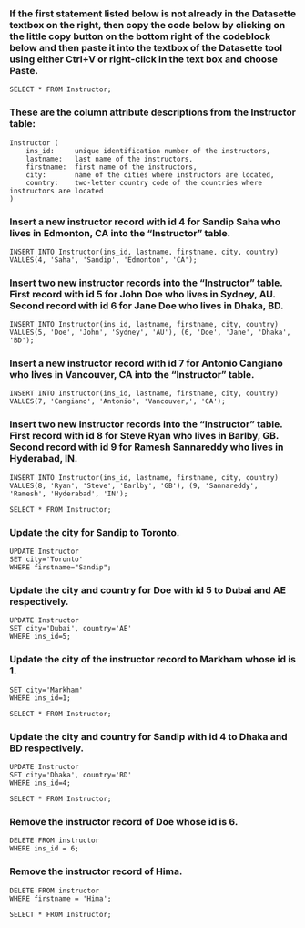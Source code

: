 ### If the first statement listed below is not already in the Datasette textbox on the right, then copy the code below by clicking on the little copy button on the bottom right of the codeblock below and then paste it into the textbox of the Datasette tool using either Ctrl+V or right-click in the text box and choose Paste.
```SELECT * FROM Instructor;```

### These are the column attribute descriptions from the Instructor table:

```
Instructor (
    ins_id:     unique identification number of the instructors,    
    lastname:   last name of the instructors,
    firstname:  first name of the instructors,
    city:       name of the cities where instructors are located,
    country:    two-letter country code of the countries where instructors are located
)
```

### Insert a new instructor record with id 4 for Sandip Saha who lives in Edmonton, CA into the “Instructor” table.
``` 
INSERT INTO Instructor(ins_id, lastname, firstname, city, country)
VALUES(4, 'Saha', 'Sandip', 'Edmonton', 'CA');
```

### Insert two new instructor records into the “Instructor” table. First record with id 5 for John Doe who lives in Sydney, AU. Second record with id 6 for Jane Doe who lives in Dhaka, BD.

```
INSERT INTO Instructor(ins_id, lastname, firstname, city, country)
VALUES(5, 'Doe', 'John', 'Sydney', 'AU'), (6, 'Doe', 'Jane', 'Dhaka', 'BD');
```

### Insert a new instructor record with id 7 for Antonio Cangiano who lives in Vancouver, CA into the “Instructor” table.
``` 
INSERT INTO Instructor(ins_id, lastname, firstname, city, country)
VALUES(7, 'Cangiano', 'Antonio', 'Vancouver,', 'CA');
```

### Insert two new instructor records into the “Instructor” table. First record with id 8 for Steve Ryan who lives in Barlby, GB. Second record with id 9 for Ramesh Sannareddy who lives in Hyderabad, IN.
```
INSERT INTO Instructor(ins_id, lastname, firstname, city, country)
VALUES(8, 'Ryan', 'Steve', 'Barlby', 'GB'), (9, 'Sannareddy', 'Ramesh', 'Hyderabad', 'IN');

SELECT * FROM Instructor;
```

### Update the city for Sandip to Toronto.
```
UPDATE Instructor 
SET city='Toronto' 
WHERE firstname="Sandip";
``` 

### Update the city and country for Doe with id 5 to Dubai and AE respectively.
```
UPDATE Instructor 
SET city='Dubai', country='AE' 
WHERE ins_id=5;
```

### Update the city of the instructor record to Markham whose id is 1.
```UPDATE Instructor 
SET city='Markham' 
WHERE ins_id=1;

SELECT * FROM Instructor;
```

### Update the city and country for Sandip with id 4 to Dhaka and BD respectively.
```
UPDATE Instructor 
SET city='Dhaka', country='BD' 
WHERE ins_id=4;

SELECT * FROM Instructor;
```

### Remove the instructor record of Doe whose id is 6.
```
DELETE FROM instructor
WHERE ins_id = 6;
```

### Remove the instructor record of Hima.
```
DELETE FROM instructor
WHERE firstname = 'Hima';

SELECT * FROM Instructor;
```